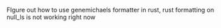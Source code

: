 FIgure out how to use genemichaels formatter in rust, rust formatting on null_ls is not working right now
